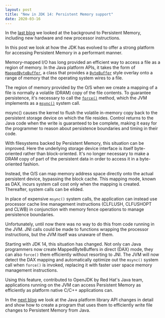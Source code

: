 ```yaml
---
layout: post
title: "New in JDK 14: Persistent Memory support"
date: 2020-03-16
---
```


In the [last blog](https://jhalliday.github.io/mashona/blog/2020/03/15/hello-persistent-world) we looked at the background to Persistent Memory, including new hardware and new processor instructions.

In this post we look at how the JDK has evolved to offer a strong platform for accessing Persistent Memory in a performant manner.

Memory-mapped I/O has long provided an efficient way to access a file as a region of memory.
In the Java platform APIs, it takes the form of [```MappedByteBuffer```](https://docs.oracle.com/en/java/javase/14/docs/api/java.base/java/nio/MappedByteBuffer.html), a class that provides a [```ByteBuffer```](https://docs.oracle.com/en/java/javase/14/docs/api/java.base/java/nio/ByteBuffer.html) style overlay onto a range of memory that the operating system wires to a file.

The region of memory provided by the O/S when we create a mapping of a file is normally a volatile (DRAM) copy of the file contents.
To guarantee persistence, it's necessary to call the [```force()```](https://docs.oracle.com/en/java/javase/14/docs/api/java.base/java/nio/MappedByteBuffer.html#force()) method, which the JVM implements as a [```msync()```](http://man7.org/linux/man-pages/man2/msync.2.html) system call.

msync() causes the kernel to flush the volatile in-memory copy back to the persistent storage device on which the file resides. Control returns to the Java code when the write is guaranteed to be complete, making it easy for the programmer to reason about persistence boundaries and timing in their code.

With filesystems backed by Persistent Memory, this situation can be improved. Here the underlying storage device interface is itself byte-oriented rather than block-oriented.
It's no longer necessary to make a DRAM copy of part of the persistent data in order to access it in a byte-oriented fashion.

Instead, the O/S can map memory address space directly onto the actual persistent device, bypassing the block cache.
This mapping mode, known as DAX, incurs system call cost only when the mapping is created. Thereafter, system calls can be elided.

In place of expensive ```msync()``` system calls, the application can instead use processor cache line management instructions (CLFLUSH, CLFUSHOPT and CLWB) in conjunction with memory fence operations to manage persistence boundaries.

Unfortunately, until now there was no way to do this from code running in the JVM. JNI calls could be made to functions wrapping the processor instructions, but the JVM itself was unaware of them.

Starting with JDK 14, this situation has changed. Not only can Java programmers now create MappedByteBuffers in direct (DAX) mode, they can also ```force()``` them efficiently without resorting to JNI.
The JVM will now detect the DAX mapping and automatically optimize out the ```msync()``` system call when ```force()``` is invoked, replacing it with faster user space memory management instructions.

Using this feature, contributed to OpenJDK by Red Hat's Java team, applications running on the JVM can access Persistent Memory as efficiently as platform native C/C++ applications can.

In the [next blog](https://jhalliday.github.io/mashona/blog/2020/03/17/using-jep-352-api) we look at the Java platform library API changes in detail and show how to create a program that uses them to efficiently write file changes to Persistent Memory from Java.
